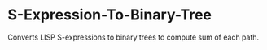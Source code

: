 # S-Expression-To-Binary-Tree
 Converts LISP S-expressions to binary trees to compute sum of each path.
